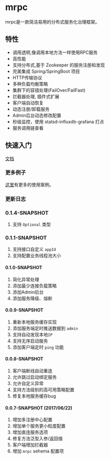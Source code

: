 # mrpc 

mrpc是一款简洁易用的分布式服务化治理框架。

## 特性

- 调用透明,像调用本地方法一样使用RPC服务
- 高性能
- 支持分布式,基于 Zookeeper 的服务注册和发现
- 完美集成 Spring/SpringBoot 项目
- HTTP传输协议
- 多种负载均衡策略
- 集群下的容错处理(FailOver/FailFast)
- 拦截器处理, 插件式扩展
- 客户端自动恢复
- 动态注册/卸载服务
- Admin后台动态修改配置
- 秒级监控，使用 statsd-influxdb-grafana 打点
- 服务调用链查看

## 快速入门

[文档](https://kongzhongfinance.github.io/mrpc/)

### 更多例子

[这里](/mrpc-demo)有更多的使用案例。

### 更新日志

### 0.1.4-SNAPSHOT

1. 支持 `Optional` 类型

### 0.1.1-SNAPSHOT

1. 支持接口自定义 `appId`
2. 支持配置业务线程池大小

#### 0.1.0-SNAPSHOT

1. 简化异常处理
2. 添加最少连接负载策略
3. 添加Admin后台
4. 添加服务降级、熔断

#### 0.0.9-SNAPSHOT

1. 重新本地服务缓存实现
2. 添加服务端定时推送数据到 `admin`
3. 支持自动发现本地`IP`
4. 支持无序启动服务
5. 添加客户端定时 `ping` 功能

#### 0.0.8-SNAPSHOT

1. 客户端断线自动重连
2. 允许跳过启动绑定服务
3. 允许自定义异常
4. 支持方法级别的高可用策略配置
5. 修复本地服务缓存bug

#### 0.0.7-SNAPSHOT (2017/06/22)

1. 增加多注册中心配置
2. 增加单个服务更小粒度配置
3. 增加直连服务选项
4. 修复方法泛型入参/返回值
5. 客户端增加拦截器
6. 增加 `mrpc` sehema 配置项
